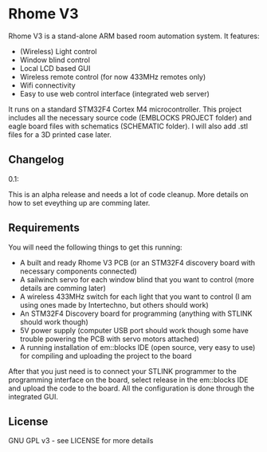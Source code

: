 Rhome V3
=========

Rhome V3 is a stand-alone ARM based room automation system. It features:

  - (Wireless) Light control
  - Window blind control
  - Local LCD based GUI
  - Wireless remote control (for now 433MHz remotes only)
  - Wifi connectivity
  - Easy to use web control interface (integrated web server)

It runs on a standard STM32F4 Cortex M4 microcontroller. This project includes all the necessary source code (EMBLOCKS PROJECT folder) and eagle board files with schematics (SCHEMATIC folder). I will also add .stl files for a 3D printed case later.

Changelog
----

0.1:

This is an alpha release and needs a lot of code cleanup. More details on how to set eveything up are comming later.

Requirements
-----------

You will need the following things to get this running:

  - A built and ready Rhome V3 PCB (or an STM32F4 discovery board with necessary components connected)
  - A sailwinch servo for each window blind that you want to control (more details are comming later)
  - A wireless 433MHz switch for each light that you want to control (I am using ones made by Intertechno, but others should work)
  - An STM32F4 Discovery board for programming (anything with STLINK should work though)
  - 5V power supply (computer USB port should work though some have trouble powering the PCB with servo motors attached)
  - A running installation of em::blocks IDE (open source, very easy to use) for compiling and uploading the project to the board

After that you just need is to connect your STLINK programmer to the programming interface on the board, select release in the em::blocks IDE and upload the code to the board. All the configuration is done through the integrated GUI.

License
----

GNU GPL v3 - see LICENSE for more details

